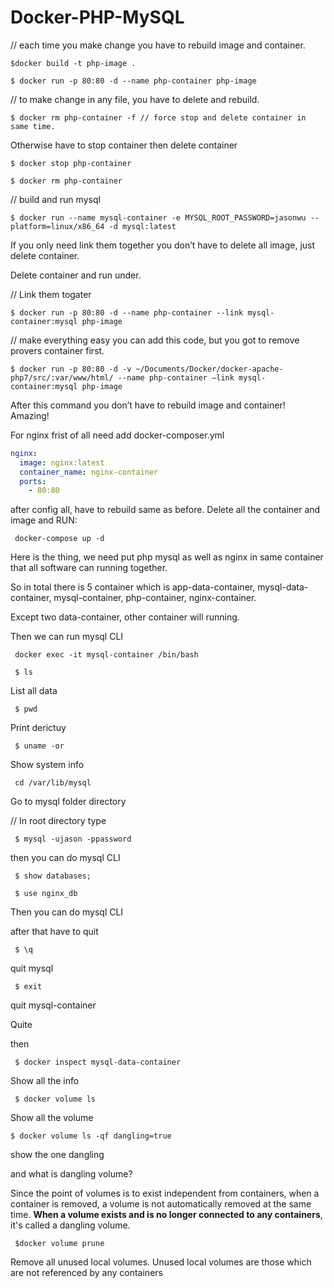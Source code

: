 # **Docker-PHP-MySQL**





// each time you make change you have to rebuild image and container.

`$docker build -t php-image .`



`$ docker run -p 80:80 -d --name php-container php-image`



// to make change in any file, you have to delete and rebuild.

`$ docker rm php-container -f // force stop and delete container in same time.`



Otherwise have to stop container then delete container

`$ docker stop php-container`

`$ docker rm php-container`

// build and run mysql

`$ docker run --name mysql-container -e MYSQL_ROOT_PASSWORD=jasonwu --platform=linux/x86_64 -d mysql:latest`



If you only need link them together you don’t have to delete all image, just delete container.

Delete container and run under.



// Link them togater

`$ docker run -p 80:80 -d --name php-container --link mysql-container:mysql php-image`



// make everything easy you can add this code, but you got to remove provers container first. 

`$ docker run -p 80:80 -d -v ~/Documents/Docker/docker-apache-php7/src/:var/www/html/ --name php-container —link mysql-container:mysql php-image`



After this command you don’t have to rebuild image and container! Amazing!





For nginx frist of all need add docker-composer.yml

```yml
nginx:
  image: nginx:latest
  container_name: nginx-container
  ports:
    - 80:80
```

after config all, have to rebuild same as before. Delete all the container and image and RUN:

` docker-compose up -d`

Here is the thing, we need put php mysql as well as nginx in same container that all software can running together.

So in total there is 5 container which is app-data-container, mysql-data-container, mysql-container, php-container, nginx-container.

Except two data-container, other container will running.



Then we can run mysql CLI

` docker exec -it mysql-container /bin/bash`



` $ ls`

List all data

` $ pwd`

Print derictuy

` $ uname -or`

Show system info

` cd /var/lib/mysql`

Go to mysql folder directory



// In root directory type

` $ mysql -ujason -ppassword`

then you can do mysql CLI

` $ show databases;`

` $ use nginx_db`

Then you can do mysql CLI



after that have to quit

` $ \q`

quit mysql

` $ exit`

quit mysql-container

Quite





then 

` $ docker inspect mysql-data-container`

Show all the info

` $ docker volume ls`

Show all the volume

` $ docker volume ls -qf dangling=true `

show the one dangling

and what is dangling volume?

Since the point of volumes is to exist independent from containers, when a container is removed, a volume is not automatically removed at the same time. **When a volume exists and is no longer connected to any containers**, it's called a dangling volume.

` $docker volume prune`

Remove all unused local volumes. Unused local volumes are those which are not referenced by any containers
